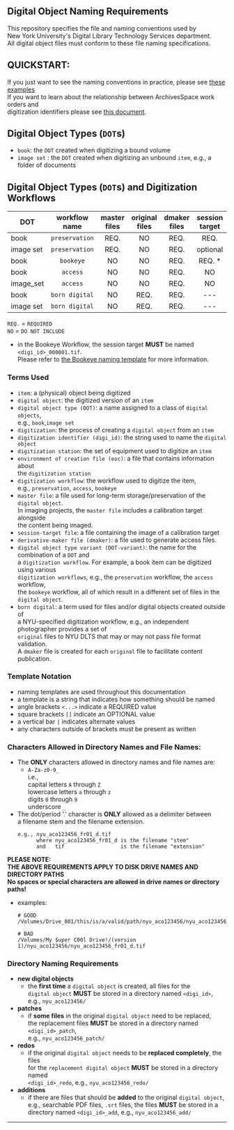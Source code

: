 ## Digital Object Naming Requirements
This repository specifies the file and naming conventions used by  
New York University's Digital Library Technology Services department.  
All digital object files must conform to these file naming specifications.


## QUICKSTART:
If you just want to see the naming conventions in practice, please see [these examples](./QUICKSTART.md)  
If you want to learn about the relationship between ArchivesSpace work orders and  
digitization identifiers please see [this document](./aspace-workorders-and-digitization.md).  

## Digital Object Types (`DOT`s)
* `book`: the `DOT` created when digitizing a bound volume
* `image set` : the `DOT` created when digitizing an unbound `item`, e.g., a folder of documents

## Digital Object Types (`DOT`s) and Digitization Workflows

| DOT       | workflow<br>name | master<br>files | original<br>files | dmaker<br>files | session<br>target | EOC<br>file | README.txt<br>file | naming<br>template                        |
|-----------|:----------------:|:---------------:|:-----------------:|:---------------:|:-----------------:|:-----------:|:------------------:|-------------------------------------------|
| book      | `preservation`   | REQ.            | NO                | REQ.            | REQ.              | REQ.        | optional           | [link](./preservation-naming-template.md) |
| image set | `preservation`   | REQ.            | NO                | REQ.            | optional          | optional    | optional           | [link](./preservation-naming-template.md) |
| book      | `bookeye`        | NO              | NO                | REQ.            | REQ. *            | REQ.        | optional           | [link](./bookeye-naming-template.md)      |
| book      | `access`         | NO              | NO                | REQ.            | NO                | **NO**      | optional           | [link](./access-naming-template.md)       |
| image_set | `access`         | NO              | NO                | REQ.            | NO                | **NO**      | optional           | [link](./access-naming-template.md)       |
| book      | `born digital`   | NO              | REQ.              | REQ.            | ---               | ---         | optional           | [link](./born-digital-naming-template.md) |
| image set | `born digital`   | NO              | REQ.              | REQ.            | ---               | ---         | optional           | [link](./born-digital-naming-template.md) |

`REQ.` = `REQUIRED`  
`NO` = `DO NOT INCLUDE`
* in the Bookeye Workflow, the session target **MUST** be named `<digi_id>_000001.tif`.  
  Please refer to [the Bookeye naming template](./bookeye-naming-template.md) for more information.

### Terms Used
* `item`: a (physical) object being digitized
* `digital object`: the digitized version of an `item`
* `digital object type (DOT)`: a name assigned to a class of `digital objects`,  
e.g., `book`,`image set`
* `digitization`: the process of creating a `digital object` from an `item`
* `digitization identifier (digi_id)`: the string used to name the `digital object`
* `digitization station`: the set of equipment used to digitize an `item`
* `environment of creation file (eoc)`: a file that contains information about  
the `digitization station`
* `digitization workflow`: the workflow used to digitize the item,  
e.g., `preservation`, `access`, `bookeye`
* `master file`: a file used for long-term storage/preservation of the `digital object`.  
  In imaging projects, the `master file` includes a calibration target alongside  
  the content being imaged.  
* `session-target file`: a file containing the image of a calibration target
* `derivative-maker file (dmaker)`: a file used to generate access files.   
* `digital object type variant (DOT-variant)`: the name for the combination of a `DOT` and  
a `digitization workflow`. For example, a book item can be digitized using various  
`digitization workflows`, e.g., the `preservation` workflow, the `access` workflow,  
the `bookeye` workflow, all of which result in a different set of files in the `digital object`.
* `born digital`: a term used for files and/or digital objects created outside of   
a NYU-specified digitization workflow, e.g., an independent photographer provides a set of  
`original` files to NYU DLTS that may or may not pass file format validation.   
A `dmaker` file is created for each `original` file to facilitate content publication.


### Template Notation
* naming templates are used throughout this documentation
* a template is a string that indicates how something should be named
* angle brackets `<...>` indicate a REQUIRED value
* square brackets `[]` indicate an OPTIONAL value
* a vertical bar `|` indicates alternate values
* any characters outside of brackets must be present as written

### Characters Allowed in Directory Names and File Names:
* The **ONLY** characters allowed in directory names and file names are:  
  * `A-Za-z0-9_`   
    i.e.,   
    capital letters `A` through `Z`  
    lowercase letters `a` through `z`  
    digits `0` through `9`  
    underscore `_`  
* The dot/period '.' character is **ONLY** allowed as a delimiter between  
  a filename stem and the filename extension.
  ```
  e.g., nyu_aco123456_fr01_d.tif
        where nyu_aco123456_fr01_d is the filename "stem"
        and   tif                  is the filename "extension"
  ```

**PLEASE NOTE:**  
**THE ABOVE REQUIREMENTS APPLY TO DISK DRIVE NAMES AND DIRECTORY PATHS**  
**No spaces or special characters are allowed in drive names or directory paths!**  


* examples:
  ```
  # GOOD
  /Volumes/Drive_001/this/is/a/valid/path/nyu_aco123456/nyu_aco123456_fr01_d.tif
  ```

  ```
  # BAD
  /Volumes/My $uper C00l Drive!/(version 1)/nyu_aco123456/nyu_aco123456_fr01_d.tif  
  ```

### Directory Naming Requirements
* **new digital objects**
  * the **first time** a `digital object` is created, all files for the   
  `digital object` **MUST** be stored in a directory named `<digi_id>`,  
  e.g., `nyu_aco123456/`
* **patches**
  * if **some files** in the original `digital object` need to be replaced,  
  the replacement files **MUST** be stored in a directory named `<digi_id>_patch`,  
  e.g., `nyu_aco123456_patch/`
* **redos**
  * if the original `digital object` needs to be **replaced completely**, the files  
  for the `replacement digital object` **MUST** be stored in a directory named  
  `<digi_id>_redo`, e.g., `nyu_aco123456_redo/`
* **additions**
  * if there are files that should be **added** to the original `digital object`,   
  e.g., searchable PDF files, `.srt` files, the files **MUST** be stored in a  
  directory named `<digi_id>_add`, e.g., `nyu_aco123456_add/`


---
